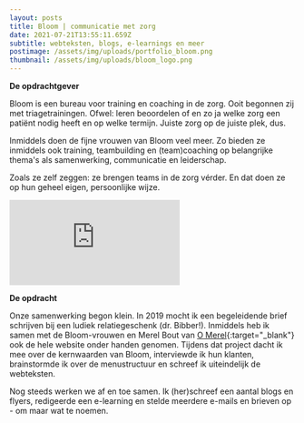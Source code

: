 ```yaml
---
layout: posts
title: Bloom | communicatie met zorg
date: 2021-07-21T13:55:11.659Z
subtitle: webteksten, blogs, e-learnings en meer
postimage: /assets/img/uploads/portfolio_bloom.png
thumbnail: /assets/img/uploads/bloom_logo.png
---
```


**De opdrachtgever**

Bloom is een bureau voor training en coaching in de zorg. Ooit begonnen zij met triagetrainingen. Ofwel: leren beoordelen of en zo ja welke zorg een patiënt nodig heeft en op welke termijn. Juiste zorg op de juiste plek, dus.

Inmiddels doen de fijne vrouwen van Bloom veel meer. Zo bieden ze inmiddels ook training, teambuilding en (team)coaching op belangrijke thema's als samenwerking, communicatie en leiderschap.

Zoals ze zelf zeggen: ze brengen teams in de zorg vérder. En dat doen ze op hun geheel eigen, persoonlijke wijze.

<div class="video-container">
<iframe class="portfolio-video" src="https://www.youtube.com/embed/sQHaW99JEHE" frameborder="0" allowfullscreen="true"> </iframe>
</div>

**De opdracht**

Onze samenwerking begon klein. In 2019 mocht ik een begeleidende brief schrijven bij een ludiek relatiegeschenk (dr. Bibber!). Inmiddels heb ik samen met de Bloom-vrouwen en Merel Bout van [O Merel](https://www.o-merel.nl/){:target="\_blank"} ook de hele website onder handen genomen. Tijdens dat project dacht ik mee over de kernwaarden van Bloom, interviewde ik hun klanten, brainstormde ik over de menustructuur en schreef ik uiteindelijk de webteksten.

Nog steeds werken we af en toe samen. Ik (her)schreef een aantal blogs en flyers, redigeerde een e-learning en stelde meerdere e-mails en brieven op - om maar wat te noemen.
